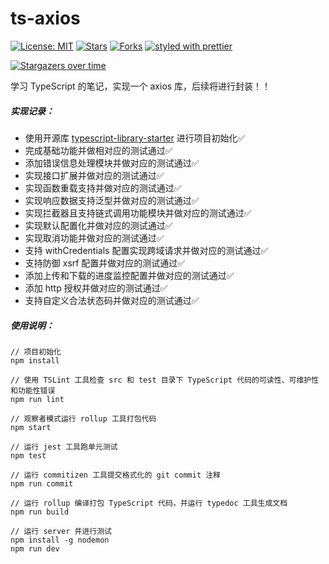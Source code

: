 # ts-axios
[![License: MIT](https://img.shields.io/badge/License-MIT-brightgreen.svg)](https://opensource.org/licenses/MIT)
[![Stars](https://img.shields.io/github/stars/ixiaorui2018/ts-axios)](https://img.shields.io/github/stars/ixiaorui2018/ts-axios)
[![Forks](https://img.shields.io/github/forks/ixiaorui2018/ts-axios)](https://img.shields.io/github/forks/ixiaorui2018/ts-axios)
[![styled with prettier](https://img.shields.io/badge/styled_with-prettier-ff69b4.svg)](https://github.com/prettier/prettier)

[![Stargazers over time](https://starchart.cc/ixiaorui2018/ts-axios.svg)](https://starchart.cc/ixiaorui2018/ts-axios)

学习 TypeScript 的笔记，实现一个 axios 库，后续将进行封装！！

##### 实现记录：

- 使用开源库 [typescript-library-starter](https://github.com/alexjoverm/typescript-library-starter) 进行项目初始化✅
- 完成基础功能并做相对应的测试通过✅
- 添加错误信息处理模块并做对应的测试通过✅
- 实现接口扩展并做对应的测试通过✅
- 实现函数重载支持并做对应的测试通过✅
- 实现响应数据支持泛型并做对应的测试通过✅
- 实现拦截器且支持链式调用功能模块并做对应的测试通过✅
- 实现默认配置化并做对应的测试通过✅
- 实现取消功能并做对应的测试通过✅
- 支持 withCredentials 配置实现跨域请求并做对应的测试通过✅
- 支持防御 xsrf 配置并做对应的测试通过✅
- 添加上传和下载的进度监控配置并做对应的测试通过✅
- 添加 http 授权并做对应的测试通过✅
- 支持自定义合法状态码并做对应的测试通过✅

##### 使用说明：

```shell
// 项目初始化
npm install

// 使用 TSLint 工具检查 src 和 test 目录下 TypeScript 代码的可读性、可维护性和功能性错误
npm run lint

// 观察者模式运行 rollup 工具打包代码
npm start

// 运行 jest 工具跑单元测试
npm test

// 运行 commitizen 工具提交格式化的 git commit 注释
npm run commit

// 运行 rollup 编译打包 TypeScript 代码，并运行 typedoc 工具生成文档
npm run build

// 运行 server 并进行测试
npm install -g nodemon
npm run dev
```

